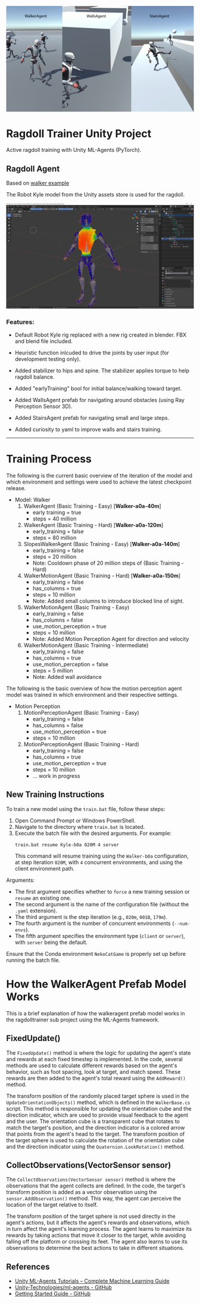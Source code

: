 ![Ragdoll Screenshot](./docs/CombinedAgent.png)

# Ragdoll Trainer Unity Project

Active ragdoll training with Unity ML-Agents (PyTorch). 

## Ragdoll Agent

Based on [walker example](https://github.com/Unity-Technologies/ml-agents/blob/main/docs/Learning-Environment-Examples.md)

The Robot Kyle model from the Unity assets store is used for the ragdoll.

![RobotKyleBlend Image](./docs/RobotKyleBlend.png)

### Features:

* Default Robot Kyle rig replaced with a new rig created in blender. FBX and blend file included.

* Heuristic function inlcuded to drive the joints by user input (for development testing only).

* Added stabilizer to hips and spine. The stabilizer applies torque to help ragdoll balance.

* Added "earlyTraining" bool for initial balance/walking toward target.

* Added WallsAgent prefab for navigating around obstacles (using Ray Perception Sensor 3D).

* Added StairsAgent prefab for navigating small and large steps.

* Added curiosity to yaml to improve walls and stairs training.

---

# Training Process

The following is the current basic overview of the iteration of the model and which environment and settings were used to achieve the latest checkpoint release.

* Model: Walker
  1. WalkerAgent (Basic Training - Easy) [**Walker-a0a-40m**]
     * early training = true
     * steps = 40 million
  2. WalkerAgent (Basic Training - Hard) [**Walker-a0a-120m**]
     * early_training = false
     * steps = 80 million
  3. SlopesWalkerAgent (Basic Training - Easy) [**Walker-a0a-140m**]
     * early_training = false
     * steps = 20 million
     * Note: Cooldown phase of 20 million steps of (Basic Training - Hard)
  4. WalkerMotionAgent (Basic Training - Hard) [**Walker-a0a-150m**]
     * early_training = false
     * has_columns = true
     * steps = 10 million
     * Note: Added small columns to introduce blocked line of sight.
  5. WalkerMotionAgent (Basic Training - Easy)
     * early_training = false
     * has_columns = false
     * use_motion_perception = true
     * steps = 10 million
     * Note: Added Motion Perception Agent for direction and velocity
  6. WalkerMotionAgent (Basic Training - Intermediate)
     * early_training = false
     * has_columns = true
     * use_motion_perception = false
     * steps = 5 million
     * Note: Added wall avoidance

The following is the basic overview of how the motion perception agent model was trained in which environment and their respective settings.

* Motion Perception
  1. MotionPerceptionAgent (Basic Training - Easy)
     * early_training = false
     * has_columns = false
     * use_motion_perception = true
     * steps = 10 million
  2. MotionPerceptionAgent (Basic Training - Hard)
     * early_training = false
     * has_columns = true
     * use_motion_perception = true
     * steps = 10 million
     * ... work in progress 

## New Training Instructions

To train a new model using the `train.bat` file, follow these steps:

1. Open Command Prompt or Windows PowerShell.
2. Navigate to the directory where `train.bat` is located.
3. Execute the batch file with the desired arguments. For example:
   ```shell
   train.bat resume Kyle-b0a 020M 4 server
   ```
   This command will resume training using the `Walker-b0a` configuration, at step iteration `020M`, with `4` concurrent environments, and using the client environment path.

Arguments:
- The first argument specifies whether to `force` a new training session or `resume` an existing one.
- The second argument is the name of the configuration file (without the `.yaml` extension).
- The third argument is the step iteration (e.g., `020m`, `001B`, `179m`).
- The fourth argument is the number of concurrent environments (`--num-envs`).
- The fifth argument specifies the environment type (`client` or `server`), with `server` being the default.

Ensure that the Conda environment `NekoCatGame` is properly set up before running the batch file.

# How the WalkerAgent Prefab Model Works

This is a brief explanation of how the walkeragent prefab model works in the ragdolltrainer sub project using the ML-Agents framework.

## FixedUpdate()

The `FixedUpdate()` method is where the logic for updating the agent's state and rewards at each fixed timestep is implemented. In the code, several methods are used to calculate different rewards based on the agent's behavior, such as foot spacing, look at target, and match speed. These rewards are then added to the agent's total reward using the `AddReward()` method.

The transform position of the randomly placed target sphere is used in the `UpdateOrientationObjects()` method, which is defined in the `WalkerBase.cs` script. This method is responsible for updating the orientation cube and the direction indicator, which are used to provide visual feedback to the agent and the user. The orientation cube is a transparent cube that rotates to match the target's position, and the direction indicator is a colored arrow that points from the agent's head to the target. The transform position of the target sphere is used to calculate the rotation of the orientation cube and the direction indicator using the `Quaternion.LookRotation()` method.

## CollectObservations(VectorSensor sensor)

The `CollectObservations(VectorSensor sensor)` method is where the observations that the agent collects are defined. In the code, the target's transform position is added as a vector observation using the `sensor.AddObservation()` method. This way, the agent can perceive the location of the target relative to itself.

The transform position of the target sphere is not used directly in the agent's actions, but it affects the agent's rewards and observations, which in turn affect the agent's learning process. The agent learns to maximize its rewards by taking actions that move it closer to the target, while avoiding falling off the platform or crossing its feet. The agent also learns to use its observations to determine the best actions to take in different situations.

## References

* [Unity ML-Agents Tutorials – Complete Machine Learning Guide](https://www.markdownguide.org/basic-syntax/)
* [Unity-Technologies/ml-agents - GitHub](https://www.markdownguide.org/extended-syntax/)
* [Getting Started Guide - GitHub](https://markdown.land/markdown-code-block)
